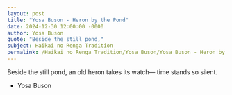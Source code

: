 ```yaml
---
layout: post
title: "Yosa Buson - Heron by the Pond"
date: 2024-12-30 12:00:00 -0000
author: Yosa Buson
quote: "Beside the still pond,"
subject: Haikai no Renga Tradition
permalink: /Haikai no Renga Tradition/Yosa Buson/Yosa Buson - Heron by the Pond
---
```


Beside the still pond,
an old heron takes its watch—
time stands so silent.

- Yosa Buson
